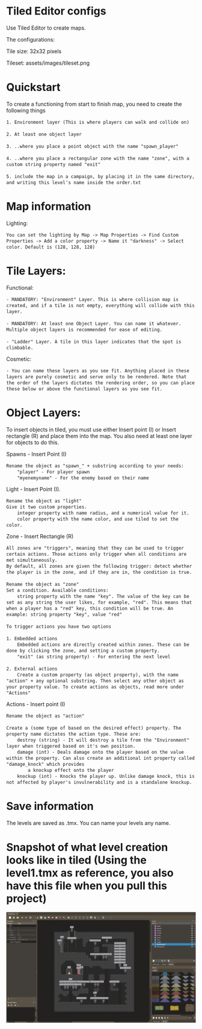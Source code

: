 # Tiled Editor configs

Use Tiled Editor to create maps.

The configurations:

Tile size: 32x32 pixels

Tileset: assets/images/tileset.png

# Quickstart

To create a functioning from start to finish map, you need to create the following things

	1. Environment layer (This is where players can walk and collide on)

	2. At least one object layer

	3. ..where you place a point object with the name "spawn_player"

	4. ..where you place a rectangular zone with the name "zone", with a custom string property named "exit"

	5. include the map in a campaign, by placing it in the same directory, and writing this level's name inside the order.txt

# Map information

Lighting:

	You can set the lighting by Map -> Map Properties -> Find Custom Properties -> Add a color property -> Name it "darkness" -> Select color. Default is (128, 128, 128)

# Tile Layers:

Functional:

	- MANDATORY: "Environment" Layer. This is where collision map is created, and if a tile is not empty, everything will collide with this layer.

	- MANDATORY: At least one Object Layer. You can name it whatever. Multiple object layers is recommended for ease of editing.

	- "Ladder" Layer. A tile in this layer indicates that the spot is climbable.

Cosmetic:

	- You can name these layers as you see fit. Anything placed in these layers are purely cosmetic and serve only to be rendered. Note that the order of the layers dictates the rendering order, so you can place these below or above the functional layers as you see fit.
	
# Object Layers:

To insert objects in tiled, you must use either Insert point (I) or Insert rectangle (R) and place them into the map. You also need at least one layer for objects to do this.

Spawns - Insert Point (I)

	Rename the object as "spawn_" + substring according to your needs:
		"player" - For player spawn
		"myenemyname" - For the enemy based on their name

Light - Insert Point (I).

	Rename the object as "light"
	Give it two custom properties.
		integer property with name radius, and a numerical value for it.
		color property with the name color, and use tiled to set the color.

Zone - Insert Rectangle (R)

	All zones are "triggers", meaning that they can be used to trigger certain actions. Those actions only trigger when all conditions are met simultaneously.
	By default, all zones are given the following trigger: detect whether the player is in the zone, and if they are in, the condition is true.

	Rename the object as "zone"
	Set a condition. Available conditions:
		string property with the name "key". The value of the key can be set as any string the user likes, for example, "red". This means that when a player has a "red" key, this condition will be true. An example: string property "key", value "red"

	To trigger actions you have two options

	1. Embedded actions
		Embedded actions are directly created within zones. These can be done by clicking the zone, and setting a custom property.
		"exit" (as string property) - For entering the next level
	
	2. External actions
		Create a custom property (as object property), with the name "action" + any optional substring. Then select any other object as your property value. To create actions as objects, read more under "Actions"

Actions - Insert point (I)

	Rename the object as "action"

	Create a (some type of based on the desired effect) property. The property name dictates the action type. These are:
		destroy (string) - It will destroy a tile from the "Environment" layer when triggered based on it's own position.
		damage (int) - Deals damage onto the player based on the value within the property. Can also create an additional int property called "damage_knock" which provides
			a knockup effect onto the player
		knockup (int) - Knocks the player up. Unlike damage knock, this is not affected by player's invulnerability and is a standalone knockup.
		
# Save information
	
The levels are saved as .tmx. You can name your levels any name.

# Snapshot of what level creation looks like in tiled (Using the level1.tmx as reference, you also have this file when you pull this project)

![Editor image](https://github.com/Janitus/Ohjelmistotekniikka/blob/main/Aarreluola/dokumentaatio/tiledkuva.png)
